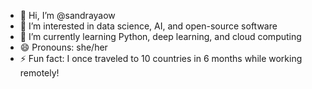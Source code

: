 - 👋 Hi, I’m @sandrayaow
- 👀 I’m interested in data science, AI, and open-source software
- 🌱 I’m currently learning Python, deep learning, and cloud computing
- 😄 Pronouns: she/her
- ⚡ Fun fact: I once traveled to 10 countries in 6 months while working remotely!
